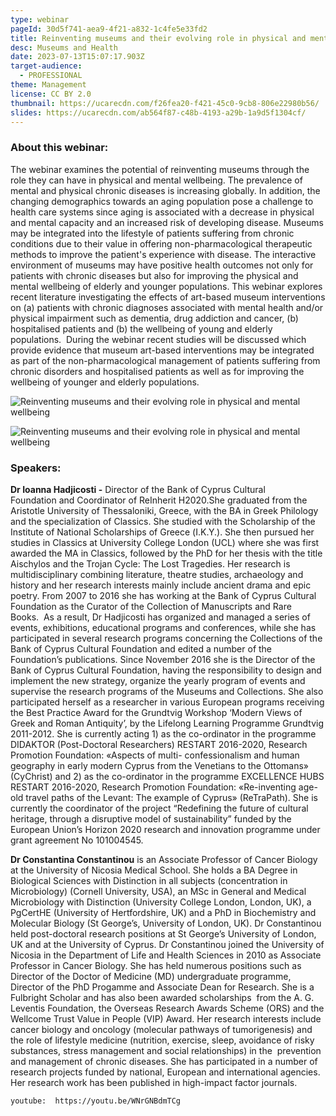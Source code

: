 ```yaml
---
type: webinar
pageId: 30d5f741-aea9-4f21-a832-1c4fe5e33fd2
title: Reinventing museums and their evolving role in physical and mental wellbeing
desc: Museums and Health
date: 2023-07-13T15:07:17.903Z
target-audience:
  - PROFESSIONAL
theme: Management
license: CC BY 2.0
thumbnail: https://ucarecdn.com/f26fea20-f421-45c0-9cb8-806e22980b56/
slides: https://ucarecdn.com/ab564f87-c48b-4193-a29b-1a9d5f1304cf/
---
```

### About this webinar:

The webinar examines the potential of reinventing museums through the role they can have in physical and mental wellbeing. The prevalence of mental and physical chronic diseases is increasing globally. In addition, the changing demographics towards an aging population pose a challenge to health care systems since aging is associated with a decrease in physical and mental capacity and an increased risk of developing disease. Museums may be integrated into the lifestyle of patients suffering from chronic conditions due to their value in offering non-pharmacological therapeutic methods to improve the patient's experience with disease. The interactive environment of museums may have positive health outcomes not only for patients with chronic diseases but also for improving the physical and mental wellbeing of elderly and younger populations. This webinar explores recent literature investigating the effects of art-based museum interventions on (a) patients with chronic diagnoses associated with mental health and/or physical impairment such as dementia, drug addiction and cancer, (b) hospitalised patients and (b) the wellbeing of young and elderly populations.  During the webinar recent studies will be discussed which provide evidence that museum art-based interventions may be integrated as part of the non-pharmacological management of patients suffering from chronic disorders and hospitalised patients as well as for improving the wellbeing of younger and elderly populations.

![Reinventing museums and their evolving role in physical and mental wellbeing](https://ucarecdn.com/c48169a0-f924-4c41-8465-f04168cb7b1a/ "Reinventing museums and their evolving role in physical and mental wellbeing")

![Reinventing museums and their evolving role in physical and mental wellbeing](https://ucarecdn.com/a9846fe6-5973-4b68-b970-13f939799760/ "Reinventing museums and their evolving role in physical and mental wellbeing")



### Speakers:

**Dr Ioanna Hadjicosti -** Director of the Bank of Cyprus Cultural Foundation and Coordinator of ReInherit H2020.She graduated from the Aristotle University of Thessaloniki, Greece, with the BA in Greek Philology and the specialization of Classics. She studied with the Scholarship of the Institute of National Scholarships of Greece (Ι.Κ.Υ.). She then pursued her studies in Classics at University College London (UCL) where she was first awarded the MA in Classics, followed by the PhD for her thesis with the title Aischylos and the Trojan Cycle: The Lost Tragedies. Her research is multidisciplinary combining literature, theatre studies, archaeology and history and her research interests mainly include ancient drama and epic poetry. From 2007 to 2016 she has working at the Bank of Cyprus Cultural Foundation as the Curator of the Collection of Manuscripts and Rare Books.  As a result, Dr Hadjicosti has organized and managed a series of events, exhibitions, educational programs and conferences, while she has participated in several research programs concerning the Collections of the Bank of Cyprus Cultural Foundation and edited a number of the Foundation’s publications. Since November 2016 she is the Director of the Bank of Cyprus Cultural Foundation, having the responsibility to design and implement the new strategy, organize the yearly program of events and supervise the research programs of the Museums and Collections. She also participated herself as a researcher in various European programs receiving the Best Practice Award for the Grundtvig Workshop ‘Modern Views of Greek and Roman Antiquity’, by the Lifelong Learning Programme Grundtvig 2011-2012. She is currently acting 1) as the co-ordinator in the programme DIDAKTOR (Post-Doctoral Researchers) RESTART 2016-2020, Research Promotion Foundation: «Aspects of multi- confessionalism and human geography in early modern Cyprus from the Venetians to the Ottomans» (CyChrist) and 2) as the co-ordinator in the programme EXCELLENCE HUBS RESTART 2016-2020, Research Promotion Foundation: «Re-inventing age-old travel paths of the Levant: The example of Cyprus» (ReTraPath). She is currently the coordinator of the project “Redefining the future of cultural heritage, through a disruptive model of sustainability” funded by the European Union’s Horizon 2020 research and innovation programme under grant agreement No 101004545.

**Dr Constantina Constantinou** is an Associate Professor of Cancer Biology at the University of Nicosia Medical School. She holds a BA Degree in Biological Sciences with Distinction in all subjects (concentration in Microbiology) (Cornell University, USA), an MSc in General and Medical Microbiology with Distinction (University College London, London, UK), a PgCertHE (University of Hertfordshire, UK) and a PhD in Biochemistry and Molecular Biology (St George’s, University of London, UK). Dr Constantinou held post-doctoral research positions at St George’s University of London, UK and at the University of Cyprus. Dr Constantinou joined the University of Nicosia in the Department of Life and Health Sciences in 2010 as Associate Professor in Cancer Biology. She has held numerous positions such as Director of the Doctor of Medicine (MD) undergraduate programme, Director of the PhD Progamme and Associate Dean for Research. She is a Fulbright Scholar and has also been awarded scholarships  from the A. G. Leventis Foundation, the Overseas Research Awards Scheme (ORS) and the Wellcome Trust Value in People (VIP) Award. Her research interests include cancer biology and oncology (molecular pathways of tumorigenesis) and the role of lifestyle medicine (nutrition, exercise, sleep, avoidance of risky substances, stress management and social relationships) in the  prevention and management of chronic diseases. She has participated in a number of research projects funded by national, European and international agencies. Her research work has been published in high-impact factor journals.

`youtube:  https://youtu.be/WNrGNBdmTCg`